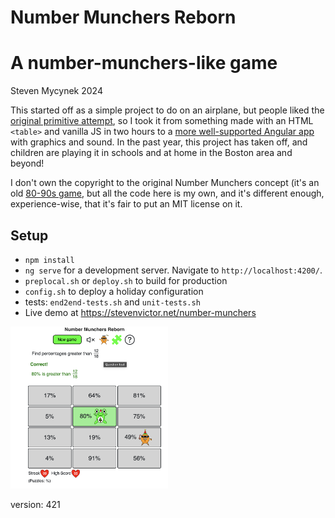 # Number Munchers Reborn

# A number-munchers-like game

Steven Mycynek 2024

This started off as a simple project to do on an airplane, but people liked the [original primitive attempt](https://stevenvictor.net/numbers/), so I took it from
something made with an HTML `<table>` and vanilla JS in two hours to a [more well-supported Angular app](https://stevenvictor.net/number-munchers/) with graphics
and sound.  In the past year, this project has taken off, and children are playing it in schools and at home in the Boston area and beyond!

I don't own the copyright to the original Number Munchers concept (it's an old [80-90s game](https://www.mecc.co/mac--pc-products/munchers/math-munchers-deluxe.html), 
but all the code here is my own, and it's different enough, experience-wise,
that it's fair to put an MIT license on it.

## Setup

- `npm install`
- `ng serve` for a development server. Navigate to `http://localhost:4200/`.
- `preplocal.sh` or `deploy.sh` to build for production
- `config.sh` to deploy a holiday configuration
- tests: `end2end-tests.sh` and `unit-tests.sh`
- Live demo at https://stevenvictor.net/number-munchers

<a href="https://stevenvictor.net/number-munchers"><img alt="screenshot" src="main_screen.png" width="50%">
</a>

version: 421
